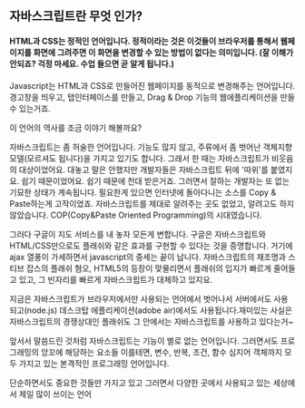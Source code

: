## 자바스크립트란 무엇 인가?


#### HTML과 CSS는 정적인 언어입니다. 정적이라는 것은 이것들이 브라우저를 통해서 웹페이지를 화면에 그려주면 이 화면을 변경할 수 있는 방법이 없다는 의미입니다. (잘 이해가 안되죠? 걱정 마세요. 수업 들으면 곧 알게 됩니다.) 

Javascript는 HTML과 CSS로 만들어진 웹페이지를 동적으로 변경해주는 언어입니다. 경고창을 띄우고, 탭인터페이스를 만들고, Drag & Drop 기능의 웹에플리케이션을 만들수 있는거죠. 

이 언어의 역사를 조금 이야기 해볼까요? 

자바스크립트는 좀 허술한 언어입니다. 기능도 많지 않고, 주류에서 좀 벗어난 객체지향 모델(모르셔도 됩니다)을 가지고 있기도 합니다. 그래서 한 때는 자바스크립트가 비웃음의 대상이었어요. 대놓고 말은 안했지만 개발자들은 자바스크립트 뒤에 '따위'를 붙였지요. 쉽기 때문이었어요. 쉽기 때문에 천대 받은거죠. 그러면서 잘하는 개발자는 또 없는 기묘한 상태가 계속됩니다. 필요한게 있으면 인터넷에 돌아다니는 소스를 Copy & Paste하는게 고작이었죠. 자바스크립트를 제대로 알려주는 곳도 없었고, 알려고도 하지 않았습니다. COP(Copy&Paste Oriented Programming)의 시대였습니다. 

그러다 구글이 지도 서비스를 내 놓자 모든게 변합니다. 구글은 자바스크립트와 HTML/CSS만으로도 플래쉬와 같은 효과를 구현할 수 있다는 것을 증명합니다.  거기에 ajax 열풍이 가세하면서 javascript의 중세는 끝이 납니다. 자바스크립트의 재조명과 스티브 잡스의 플래쉬 혐오, HTML5의 등장이 맞물리면서 플래쉬의 입지가 빠르게 줄어들고 있고, 그 빈자리를 빠르게 자바스크립트가 대체하고 있지요. 

지금은 자바스크립트가 브라우저에서만 사용되는 언어에서 벗어나서 서버에서도 사용되고(node.js) 데스크탑 에플리케이션(adobe air)에서도 사용됩니다.재미있는 사실은 자바스크립트의 경쟁상대인 플래쉬도 그 안에서는 자바스크립트를 사용하고 있다는거~ 

앞서서 말씀드린 것처럼 자바스크립트는 기능이 별로 없는 언어입니다. 그러면서도 프로그래밍의 앙꼬에 해당하는 요소들 이를테면, 변수, 반복, 조건, 함수 심지어 객체까지 모두 가지고 있는 본격적인 프로그래밍 언어입니다. 

단순하면서도
중요한 것들만 가지고 있고
그러면서 다양한 곳에서 사용되고 있는
세상에서 제일 많이 쓰이는 언어  


